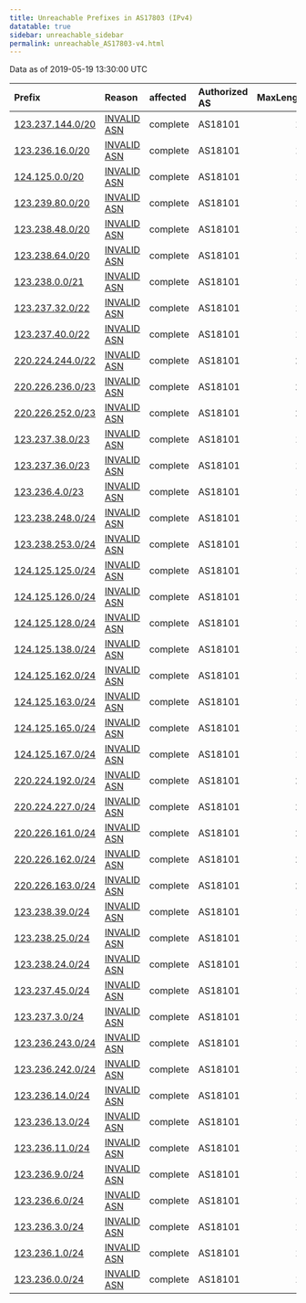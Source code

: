 ```yaml
---
title: Unreachable Prefixes in AS17803 (IPv4)
datatable: true
sidebar: unreachable_sidebar
permalink: unreachable_AS17803-v4.html
---
```


Data as of 2019-05-19 13:30:00 UTC


<div class="datatable-begin"></div>

| Prefix                                                     | Reason                                                                                                  | affected   | Authorized AS   |   MaxLength | Anchor                                       |   unreachable /24s |
|:-----------------------------------------------------------|:--------------------------------------------------------------------------------------------------------|:-----------|:----------------|------------:|:---------------------------------------------|-------------------:|
| [123.237.144.0/20](https://stat.ripe.net/123.237.144.0/20) | [INVALID ASN](https://rpki-validator.ripe.net/announcement-preview?asn=AS17803&prefix=123.237.144.0/20) | complete   | AS18101         |          14 | [APNIC](unreachable_APNIC_RPKI_Root-v4.html) |                 16 |
| [123.236.16.0/20](https://stat.ripe.net/123.236.16.0/20)   | [INVALID ASN](https://rpki-validator.ripe.net/announcement-preview?asn=AS17803&prefix=123.236.16.0/20)  | complete   | AS18101         |          14 | [APNIC](unreachable_APNIC_RPKI_Root-v4.html) |                 16 |
| [124.125.0.0/20](https://stat.ripe.net/124.125.0.0/20)     | [INVALID ASN](https://rpki-validator.ripe.net/announcement-preview?asn=AS17803&prefix=124.125.0.0/20)   | complete   | AS18101         |          16 | [APNIC](unreachable_APNIC_RPKI_Root-v4.html) |                 16 |
| [123.239.80.0/20](https://stat.ripe.net/123.239.80.0/20)   | [INVALID ASN](https://rpki-validator.ripe.net/announcement-preview?asn=AS17803&prefix=123.239.80.0/20)  | complete   | AS18101         |          14 | [APNIC](unreachable_APNIC_RPKI_Root-v4.html) |                 16 |
| [123.238.48.0/20](https://stat.ripe.net/123.238.48.0/20)   | [INVALID ASN](https://rpki-validator.ripe.net/announcement-preview?asn=AS17803&prefix=123.238.48.0/20)  | complete   | AS18101         |          14 | [APNIC](unreachable_APNIC_RPKI_Root-v4.html) |                 16 |
| [123.238.64.0/20](https://stat.ripe.net/123.238.64.0/20)   | [INVALID ASN](https://rpki-validator.ripe.net/announcement-preview?asn=AS17803&prefix=123.238.64.0/20)  | complete   | AS18101         |          14 | [APNIC](unreachable_APNIC_RPKI_Root-v4.html) |                 16 |
| [123.238.0.0/21](https://stat.ripe.net/123.238.0.0/21)     | [INVALID ASN](https://rpki-validator.ripe.net/announcement-preview?asn=AS17803&prefix=123.238.0.0/21)   | complete   | AS18101         |          14 | [APNIC](unreachable_APNIC_RPKI_Root-v4.html) |                  8 |
| [123.237.32.0/22](https://stat.ripe.net/123.237.32.0/22)   | [INVALID ASN](https://rpki-validator.ripe.net/announcement-preview?asn=AS17803&prefix=123.237.32.0/22)  | complete   | AS18101         |          14 | [APNIC](unreachable_APNIC_RPKI_Root-v4.html) |                  4 |
| [123.237.40.0/22](https://stat.ripe.net/123.237.40.0/22)   | [INVALID ASN](https://rpki-validator.ripe.net/announcement-preview?asn=AS17803&prefix=123.237.40.0/22)  | complete   | AS18101         |          14 | [APNIC](unreachable_APNIC_RPKI_Root-v4.html) |                  4 |
| [220.224.244.0/22](https://stat.ripe.net/220.224.244.0/22) | [INVALID ASN](https://rpki-validator.ripe.net/announcement-preview?asn=AS17803&prefix=220.224.244.0/22) | complete   | AS18101         |          24 | [APNIC](unreachable_APNIC_RPKI_Root-v4.html) |                  4 |
| [220.226.236.0/23](https://stat.ripe.net/220.226.236.0/23) | [INVALID ASN](https://rpki-validator.ripe.net/announcement-preview?asn=AS17803&prefix=220.226.236.0/23) | complete   | AS18101         |          24 | [APNIC](unreachable_APNIC_RPKI_Root-v4.html) |                  2 |
| [220.226.252.0/23](https://stat.ripe.net/220.226.252.0/23) | [INVALID ASN](https://rpki-validator.ripe.net/announcement-preview?asn=AS17803&prefix=220.226.252.0/23) | complete   | AS18101         |          24 | [APNIC](unreachable_APNIC_RPKI_Root-v4.html) |                  2 |
| [123.237.38.0/23](https://stat.ripe.net/123.237.38.0/23)   | [INVALID ASN](https://rpki-validator.ripe.net/announcement-preview?asn=AS17803&prefix=123.237.38.0/23)  | complete   | AS18101         |          14 | [APNIC](unreachable_APNIC_RPKI_Root-v4.html) |                  2 |
| [123.237.36.0/23](https://stat.ripe.net/123.237.36.0/23)   | [INVALID ASN](https://rpki-validator.ripe.net/announcement-preview?asn=AS17803&prefix=123.237.36.0/23)  | complete   | AS18101         |          14 | [APNIC](unreachable_APNIC_RPKI_Root-v4.html) |                  2 |
| [123.236.4.0/23](https://stat.ripe.net/123.236.4.0/23)     | [INVALID ASN](https://rpki-validator.ripe.net/announcement-preview?asn=AS17803&prefix=123.236.4.0/23)   | complete   | AS18101         |          14 | [APNIC](unreachable_APNIC_RPKI_Root-v4.html) |                  2 |
| [123.238.248.0/24](https://stat.ripe.net/123.238.248.0/24) | [INVALID ASN](https://rpki-validator.ripe.net/announcement-preview?asn=AS17803&prefix=123.238.248.0/24) | complete   | AS18101         |          14 | [APNIC](unreachable_APNIC_RPKI_Root-v4.html) |                  1 |
| [123.238.253.0/24](https://stat.ripe.net/123.238.253.0/24) | [INVALID ASN](https://rpki-validator.ripe.net/announcement-preview?asn=AS17803&prefix=123.238.253.0/24) | complete   | AS18101         |          14 | [APNIC](unreachable_APNIC_RPKI_Root-v4.html) |                  1 |
| [124.125.125.0/24](https://stat.ripe.net/124.125.125.0/24) | [INVALID ASN](https://rpki-validator.ripe.net/announcement-preview?asn=AS17803&prefix=124.125.125.0/24) | complete   | AS18101         |          16 | [APNIC](unreachable_APNIC_RPKI_Root-v4.html) |                  1 |
| [124.125.126.0/24](https://stat.ripe.net/124.125.126.0/24) | [INVALID ASN](https://rpki-validator.ripe.net/announcement-preview?asn=AS17803&prefix=124.125.126.0/24) | complete   | AS18101         |          16 | [APNIC](unreachable_APNIC_RPKI_Root-v4.html) |                  1 |
| [124.125.128.0/24](https://stat.ripe.net/124.125.128.0/24) | [INVALID ASN](https://rpki-validator.ripe.net/announcement-preview?asn=AS17803&prefix=124.125.128.0/24) | complete   | AS18101         |          16 | [APNIC](unreachable_APNIC_RPKI_Root-v4.html) |                  1 |
| [124.125.138.0/24](https://stat.ripe.net/124.125.138.0/24) | [INVALID ASN](https://rpki-validator.ripe.net/announcement-preview?asn=AS17803&prefix=124.125.138.0/24) | complete   | AS18101         |          16 | [APNIC](unreachable_APNIC_RPKI_Root-v4.html) |                  1 |
| [124.125.162.0/24](https://stat.ripe.net/124.125.162.0/24) | [INVALID ASN](https://rpki-validator.ripe.net/announcement-preview?asn=AS17803&prefix=124.125.162.0/24) | complete   | AS18101         |          16 | [APNIC](unreachable_APNIC_RPKI_Root-v4.html) |                  1 |
| [124.125.163.0/24](https://stat.ripe.net/124.125.163.0/24) | [INVALID ASN](https://rpki-validator.ripe.net/announcement-preview?asn=AS17803&prefix=124.125.163.0/24) | complete   | AS18101         |          16 | [APNIC](unreachable_APNIC_RPKI_Root-v4.html) |                  1 |
| [124.125.165.0/24](https://stat.ripe.net/124.125.165.0/24) | [INVALID ASN](https://rpki-validator.ripe.net/announcement-preview?asn=AS17803&prefix=124.125.165.0/24) | complete   | AS18101         |          16 | [APNIC](unreachable_APNIC_RPKI_Root-v4.html) |                  1 |
| [124.125.167.0/24](https://stat.ripe.net/124.125.167.0/24) | [INVALID ASN](https://rpki-validator.ripe.net/announcement-preview?asn=AS17803&prefix=124.125.167.0/24) | complete   | AS18101         |          16 | [APNIC](unreachable_APNIC_RPKI_Root-v4.html) |                  1 |
| [220.224.192.0/24](https://stat.ripe.net/220.224.192.0/24) | [INVALID ASN](https://rpki-validator.ripe.net/announcement-preview?asn=AS17803&prefix=220.224.192.0/24) | complete   | AS18101         |          24 | [APNIC](unreachable_APNIC_RPKI_Root-v4.html) |                  1 |
| [220.224.227.0/24](https://stat.ripe.net/220.224.227.0/24) | [INVALID ASN](https://rpki-validator.ripe.net/announcement-preview?asn=AS17803&prefix=220.224.227.0/24) | complete   | AS18101         |          24 | [APNIC](unreachable_APNIC_RPKI_Root-v4.html) |                  1 |
| [220.226.161.0/24](https://stat.ripe.net/220.226.161.0/24) | [INVALID ASN](https://rpki-validator.ripe.net/announcement-preview?asn=AS17803&prefix=220.226.161.0/24) | complete   | AS18101         |          24 | [APNIC](unreachable_APNIC_RPKI_Root-v4.html) |                  1 |
| [220.226.162.0/24](https://stat.ripe.net/220.226.162.0/24) | [INVALID ASN](https://rpki-validator.ripe.net/announcement-preview?asn=AS17803&prefix=220.226.162.0/24) | complete   | AS18101         |          24 | [APNIC](unreachable_APNIC_RPKI_Root-v4.html) |                  1 |
| [220.226.163.0/24](https://stat.ripe.net/220.226.163.0/24) | [INVALID ASN](https://rpki-validator.ripe.net/announcement-preview?asn=AS17803&prefix=220.226.163.0/24) | complete   | AS18101         |          24 | [APNIC](unreachable_APNIC_RPKI_Root-v4.html) |                  1 |
| [123.238.39.0/24](https://stat.ripe.net/123.238.39.0/24)   | [INVALID ASN](https://rpki-validator.ripe.net/announcement-preview?asn=AS17803&prefix=123.238.39.0/24)  | complete   | AS18101         |          14 | [APNIC](unreachable_APNIC_RPKI_Root-v4.html) |                  1 |
| [123.238.25.0/24](https://stat.ripe.net/123.238.25.0/24)   | [INVALID ASN](https://rpki-validator.ripe.net/announcement-preview?asn=AS17803&prefix=123.238.25.0/24)  | complete   | AS18101         |          14 | [APNIC](unreachable_APNIC_RPKI_Root-v4.html) |                  1 |
| [123.238.24.0/24](https://stat.ripe.net/123.238.24.0/24)   | [INVALID ASN](https://rpki-validator.ripe.net/announcement-preview?asn=AS17803&prefix=123.238.24.0/24)  | complete   | AS18101         |          14 | [APNIC](unreachable_APNIC_RPKI_Root-v4.html) |                  1 |
| [123.237.45.0/24](https://stat.ripe.net/123.237.45.0/24)   | [INVALID ASN](https://rpki-validator.ripe.net/announcement-preview?asn=AS17803&prefix=123.237.45.0/24)  | complete   | AS18101         |          14 | [APNIC](unreachable_APNIC_RPKI_Root-v4.html) |                  1 |
| [123.237.3.0/24](https://stat.ripe.net/123.237.3.0/24)     | [INVALID ASN](https://rpki-validator.ripe.net/announcement-preview?asn=AS17803&prefix=123.237.3.0/24)   | complete   | AS18101         |          14 | [APNIC](unreachable_APNIC_RPKI_Root-v4.html) |                  1 |
| [123.236.243.0/24](https://stat.ripe.net/123.236.243.0/24) | [INVALID ASN](https://rpki-validator.ripe.net/announcement-preview?asn=AS17803&prefix=123.236.243.0/24) | complete   | AS18101         |          14 | [APNIC](unreachable_APNIC_RPKI_Root-v4.html) |                  1 |
| [123.236.242.0/24](https://stat.ripe.net/123.236.242.0/24) | [INVALID ASN](https://rpki-validator.ripe.net/announcement-preview?asn=AS17803&prefix=123.236.242.0/24) | complete   | AS18101         |          14 | [APNIC](unreachable_APNIC_RPKI_Root-v4.html) |                  1 |
| [123.236.14.0/24](https://stat.ripe.net/123.236.14.0/24)   | [INVALID ASN](https://rpki-validator.ripe.net/announcement-preview?asn=AS17803&prefix=123.236.14.0/24)  | complete   | AS18101         |          14 | [APNIC](unreachable_APNIC_RPKI_Root-v4.html) |                  1 |
| [123.236.13.0/24](https://stat.ripe.net/123.236.13.0/24)   | [INVALID ASN](https://rpki-validator.ripe.net/announcement-preview?asn=AS17803&prefix=123.236.13.0/24)  | complete   | AS18101         |          14 | [APNIC](unreachable_APNIC_RPKI_Root-v4.html) |                  1 |
| [123.236.11.0/24](https://stat.ripe.net/123.236.11.0/24)   | [INVALID ASN](https://rpki-validator.ripe.net/announcement-preview?asn=AS17803&prefix=123.236.11.0/24)  | complete   | AS18101         |          14 | [APNIC](unreachable_APNIC_RPKI_Root-v4.html) |                  1 |
| [123.236.9.0/24](https://stat.ripe.net/123.236.9.0/24)     | [INVALID ASN](https://rpki-validator.ripe.net/announcement-preview?asn=AS17803&prefix=123.236.9.0/24)   | complete   | AS18101         |          14 | [APNIC](unreachable_APNIC_RPKI_Root-v4.html) |                  1 |
| [123.236.6.0/24](https://stat.ripe.net/123.236.6.0/24)     | [INVALID ASN](https://rpki-validator.ripe.net/announcement-preview?asn=AS17803&prefix=123.236.6.0/24)   | complete   | AS18101         |          14 | [APNIC](unreachable_APNIC_RPKI_Root-v4.html) |                  1 |
| [123.236.3.0/24](https://stat.ripe.net/123.236.3.0/24)     | [INVALID ASN](https://rpki-validator.ripe.net/announcement-preview?asn=AS17803&prefix=123.236.3.0/24)   | complete   | AS18101         |          14 | [APNIC](unreachable_APNIC_RPKI_Root-v4.html) |                  1 |
| [123.236.1.0/24](https://stat.ripe.net/123.236.1.0/24)     | [INVALID ASN](https://rpki-validator.ripe.net/announcement-preview?asn=AS17803&prefix=123.236.1.0/24)   | complete   | AS18101         |          14 | [APNIC](unreachable_APNIC_RPKI_Root-v4.html) |                  1 |
| [123.236.0.0/24](https://stat.ripe.net/123.236.0.0/24)     | [INVALID ASN](https://rpki-validator.ripe.net/announcement-preview?asn=AS17803&prefix=123.236.0.0/24)   | complete   | AS18101         |          14 | [APNIC](unreachable_APNIC_RPKI_Root-v4.html) |                  1 |

<div class="datatable-end"></div>